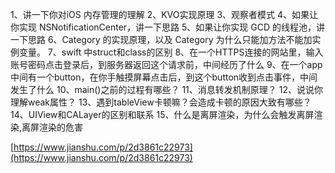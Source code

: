 1、讲一下你对iOS 内存管理的理解
2、KVO实现原理
3、观察者模式
4、如果让你实现 NSNotificationCenter，讲一下思路
5、如果让你实现 GCD 的线程池，讲一下思路
6、Category 的实现原理，以及 Category 为什么只能加方法不能加实例变量。
7、swift 中struct和class的区别
8、在一个HTTPS连接的网站里，输入账号密码点击登录后，到服务器返回这个请求前，中间经历了什么
9、在一个app中间有一个button，在你手触摸屏幕点击后，到这个button收到点击事件，中间发生了什么
10、main()之前的过程有哪些？
11、消息转发机制原理？
12、说说你理解weak属性？
13、遇到tableView卡顿嘛？会造成卡顿的原因大致有哪些？
14、UIView和CALayer的区别和联系
15、什么是离屏渲染，为什么会触发离屏渲染,离屏渲染的危害



[https://www.jianshu.com/p/2d3861c22973](https://www.jianshu.com/p/2d3861c22973)
